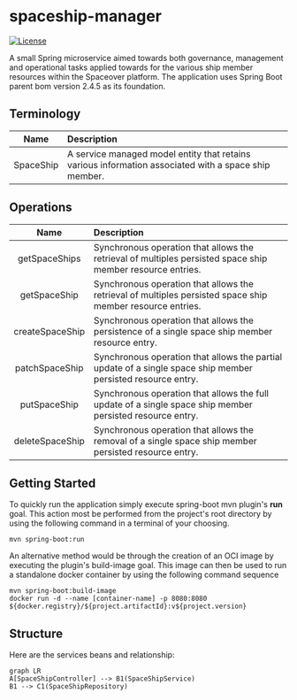 # spaceship-manager

[![License](https://img.shields.io/github/license/cf-training-springboot-2019/spaceship-manager)](https://github.com/cf-training-springboot-2019/y/blob/master/LICENSE)

A small Spring microservice aimed towards both governance, management and operational tasks applied towards for the
various ship member resources within the Spaceover platform. The application uses Spring Boot parent bom version 2.4.5
as its foundation.

## Terminology

| Name | Description |
|:----------:|:-------------|
| SpaceShip | A service managed model entity that retains various information associated with a space ship member. |

## Operations

| Name | Description |
|:----------:|:-------------|
| getSpaceShips | Synchronous operation that allows the retrieval of multiples persisted space ship member resource entries. |
| getSpaceShip |  Synchronous operation that allows the retrieval of multiples persisted space ship member resource entries. |
| createSpaceShip |  Synchronous operation that allows the persistence of a single space ship member resource entry. |
| patchSpaceShip| Synchronous operation that allows the partial update of a single space ship member persisted resource entry. |
| putSpaceShip| Synchronous operation that allows the full update of a single space ship member persisted resource entry. |
| deleteSpaceShip | Synchronous operation that allows the removal of a single space ship member persisted resource entry. |

## Getting Started

To quickly run the application simply execute spring-boot mvn plugin's **run** goal. This action most be performed from
the project's root directory by using the following command in a terminal of your choosing.

```
mvn spring-boot:run
```

An alternative method would be through the creation of an OCI image by executing the plugin's build-image goal. This
image can then be used to run a standalone docker container by using the following command sequence

```
mvn spring-boot:build-image
docker run -d --name [container-name] -p 8080:8080 ${docker.registry}/${project.artifactId}:v${project.version}
```

## Structure

Here are the services beans and relationship:

```mermaid
graph LR
A[SpaceShipController] --> B1(SpaceShipService)
B1 --> C1(SpaceShipRepository)
```
